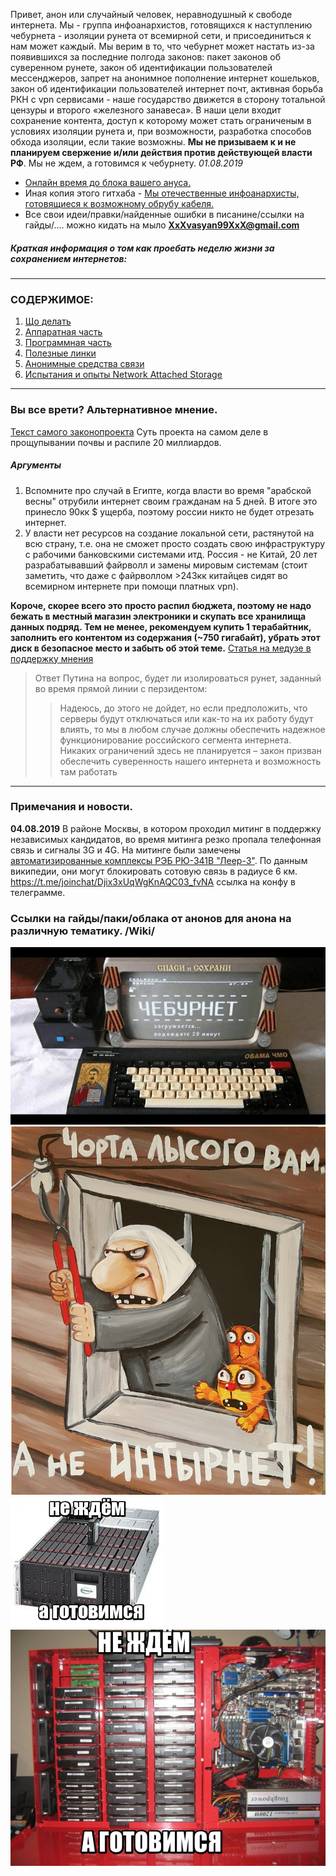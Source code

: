 
Привет, анон или случайный человек, неравнодушный к свободе интернета. Мы - группа инфоанархистов, готовящихся к наступлению чебурнета - изоляции рунета от всемирной сети, и присоединиться к нам может каждый. Мы верим в то, что чебурнет может настать из-за появившихся за последние полгода законов: пакет законов об суверенном рунете, закон об идентификации пользователей мессенджеров, запрет на анонимное пополнение интернет кошельков, закон об идентификации пользователей интернет почт, активная борьба РКН с vpn сервисами - наше государство движется в сторону тотальной цензуры и второго «железного занавеса». В наши цели входит сохранение контента, доступ к которому может стать ограниченым в условиях изоляции рунета и, при возможности, разработка способов обхода изоляции, если такие возможны. **Мы не призываем к и не планируем свержение и/или действия против действующей власти РФ**. Мы не ждем, а готовимся к чебурнету. _01.08.2019_

+ [Онлайн время до блока вашего ануса.](https://andreymal.org/russia404/live/russia404.svg)
+ Иная копия этого гитхаба - [Мы отечественные инфоанархисты, готовящиеся к возможному обрубу кабеля.](https://cocairo.party/faq/)
+ Все свои идеи/правки/найденные ошибки в писанине/ссылки на гайды/.... можно кидать на мыло **XxXvasyan99XxX@gmail.com**
##### Краткая информация о том как проебать неделю жизни за сохранением интернетов:

***

### СОДЕРЖИМОЕ:
1. [Що делать](https://github.com/Autism-Corporation/Cheburnet-information-for-Anon-from-Anon/blob/master/home.md#Oсновная-информация)
1. [Аппаратная часть](https://github.com/Autism-Corporation/Cheburnet-information-for-Anon-from-Anon/wiki#aппаратная-часть)
1. [Программная часть](https://github.com/Autism-Corporation/Cheburnet-information-for-Anon-from-Anon/wiki#программная-часть)
1. [Полезные линки](https://github.com/Autism-Corporation/Cheburnet-information-for-Anon-from-Anon/wiki#cсылки-на-фото-товарища-майора-без-погон-и-ордера)
1. [Анонимные средства связи](https://github.com/Autism-Corporation/Cheburnet-information-for-Anon-from-Anon/wiki#подпольные-интернеты)
1. [Испытания и опыты Network Attached Storage](https://github.com/Autism-Corporation/Cheburnet-information-for-Anon-from-Anon/wiki#заметка-про-Network-Attached-Storage)

***

### Вы все врети? Альтернативное мнение. 
[Текст самого законопроекта](http://sozd.duma.gov.ru/bill/608767-7)
Суть проекта на самом деле в прощупывании почвы и распиле 20 миллиардов. 
##### Аргументы
1. Вспомните про случай в Египте, когда власти во  время "арабской весны" отрубили интернет своим гражданам на 5 дней. В итоге это принесло 90кк $ ущерба, поэтому россии никто не будет отрезать интернет.
1. У власти нет ресурсов на создание локальной сети, растянутой на всю страну, т.е. она не сможет просто создать свою инфраструктуру с рабочими банковскими системами итд. Россия - не Китай, 20 лет разрабатывавший файрволл и замены мировым системам (стоит заметить, что даже с файрволлом >243кк китайцев сидят во всемирном интернете при помощи платных vpn).

**Короче, скорее всего это просто распил бюджета, поэтому не надо бежать в местный магазин электроники и скупать все хранилища данных подряд. Тем не менее, рекомендуем купить 1 терабайтник, заполнить его контентом из содержания (~750 гигабайт), убрать этот диск в безопасное место и забыть об этой теме.**
[Статья на медузе в поддержку мнения](https://meduza.io/cards/7-russkiy-veb-chto-s-nim-budet)
>Ответ Путина на вопрос, будет ли изолироваться рунет, заданный во время прямой линии с перзидентом:
>>Надеюсь, до этого не дойдет, но если предположить, что серверы будут отключаться или как-то на их работу будут влиять, то мы в любом случае должны обеспечить надежное функционирование российского сегмента интернета. Никаких ограничений здесь не планируется – закон призван обеспечить суверенность нашего интернета и возможность там работать

***

### Примечания и новости.
**04.08.2019** В районе Москвы, в котором проходил митинг в поддержку независимых кандидатов, во время митинга резко пропала телефонная связь и сигналы 3G и 4G. На митинге были замечены [автоматизированные комплексы РЭБ РЮ-341В "Леер-3"](https://ru.wikipedia.org/wiki/%D0%A0%D0%91-341%D0%92). По данным википедии, они могут блокировать сотовую связь в радиусе 6 км. 
https://t.me/joinchat/Djix3xUqWgKnAQC03_fvNA ссылка на конфу в телеграмме.

### Ссылки на гайды/паки/облака от анонов для анона на различную тематику. /Wiki/

  ![](https://raw.githubusercontent.com/Autism-Corporation/Cheburnet-information-for-Anon-from-Anon/master/pic/68747470733a2f2f62657a746162752e6e65742f75706c6f6164732f373730783433335f4449522f6d656469615f6e6577732f323031392f30322f356336326162353031633837383831393733333235302e6a7067.jpg) ![](https://raw.githubusercontent.com/Autism-Corporation/Cheburnet-information-for-Anon-from-Anon/master/pic/68747470733a2f2f69632e706963732e6c6976656a6f75726e616c2e636f6d2f61766d616c67696e2f363034363539332f333439373630312f333439373630315f6f726967696e616c2e706e67.png)
 ![](https://raw.githubusercontent.com/Autism-Corporation/Cheburnet-information-for-Anon-from-Anon/master/pic/68747470733a2f2f692e6962622e636f2f6653544d74426a2f6c6f6c313535303234343233372e6a7067.jpg)
 ![](https://raw.githubusercontent.com/Autism-Corporation/Cheburnet-information-for-Anon-from-Anon/master/pic/1564594762.jpg)

